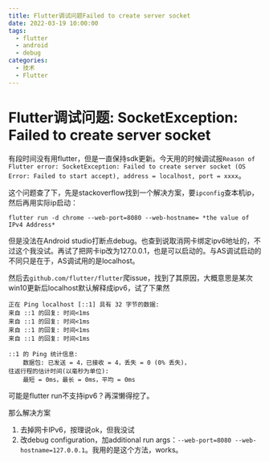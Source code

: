 ```yaml
---
title: Flutter调试问题Failed to create server socket
date: 2022-03-19 10:00:00
tags: 
  - flutter
  - android
  - debug
categories:
  - 技术
  - Flutter
---
```


# Flutter调试问题: SocketException: Failed to create server socket

有段时间没有用flutter，但是一直保持sdk更新。今天用的时候调试报`Reason of Flutter error: SocketException: Failed to create server socket (OS Error: Failed to start accept), address = localhost, port = xxxx`。

这个问题查了下，先是stackoverflow找到一个解决方案，要`ipconfig`查本机ip，然后再用实际ip启动：

```shell
flutter run -d chrome --web-port=8080 --web-hostname= *the value of IPv4 Address*
```

但是没法在Android studio打断点debug。也查到说取消网卡绑定ipv6地址的，不过这个我没试。再试了把网卡ip改为127.0.0.1，也是可以启动的。与AS调试启动的不同只是在于，AS调试用的是localhost。

然后去`github.com/flutter/flutter`爬issue，找到了其原因，大概意思是某次win10更新后localhost默认解释成ipv6，试了下果然

```shell
正在 Ping localhost [::1] 具有 32 字节的数据:
来自 ::1 的回复: 时间<1ms
来自 ::1 的回复: 时间<1ms
来自 ::1 的回复: 时间<1ms
来自 ::1 的回复: 时间<1ms

::1 的 Ping 统计信息:
    数据包: 已发送 = 4，已接收 = 4，丢失 = 0 (0% 丢失)，
往返行程的估计时间(以毫秒为单位):
    最短 = 0ms，最长 = 0ms，平均 = 0ms
```

可能是flutter run不支持ipv6？再深懒得挖了。

那么解决方案

1. 去掉网卡IPv6，按理说ok，但我没试
2. 改debug configuration，加additional run args：`--web-port=8080 --web-hostname=127.0.0.1`。我用的是这个方法，works。

